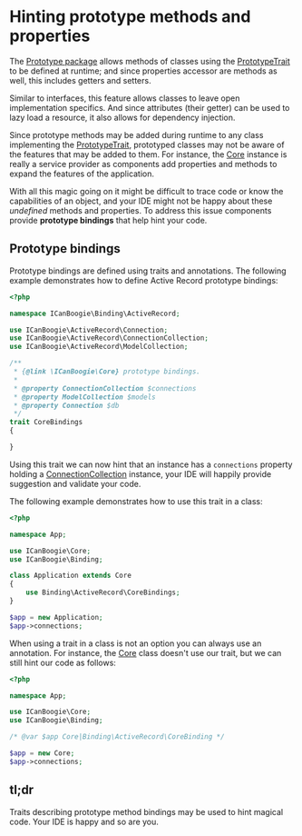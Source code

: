 # Hinting prototype methods and properties

The [Prototype package][] allows methods of classes using the [PrototypeTrait][] to be defined at
runtime; and since properties accessor are methods as well, this includes getters and setters.

Similar to interfaces, this feature allows classes to leave open implementation specifics. And since
attributes (their getter) can be used to lazy load a resource, it also allows for dependency
injection.

Since prototype methods may be added during runtime to any class implementing the
[PrototypeTrait][], prototyped classes may not be aware of the features that may be added to them.
For instance, the [Core][] instance is really a service provider as components add properties and
methods to expand the features of the application.

With all this magic going on it might be difficult to trace code or know the capabilities of an
object, and your IDE might not be happy about these _undefined_ methods and properties. To address
this issue components provide __prototype bindings__ that help hint your code.





## Prototype bindings

Prototype bindings are defined using traits and annotations. The following example demonstrates how
to define Active Record prototype bindings:

```php
<?php

namespace ICanBoogie\Binding\ActiveRecord;

use ICanBoogie\ActiveRecord\Connection;
use ICanBoogie\ActiveRecord\ConnectionCollection;
use ICanBoogie\ActiveRecord\ModelCollection;

/**
 * {@link \ICanBoogie\Core} prototype bindings.
 *
 * @property ConnectionCollection $connections
 * @property ModelCollection $models
 * @property Connection $db
 */
trait CoreBindings
{

}
```

Using this trait we can now hint that an instance has a `connections` property holding a
[ConnectionCollection][] instance, your IDE will happily provide suggestion and validate your code.

The following example demonstrates how to use this trait in a class:

```php
<?php

namespace App;

use ICanBoogie\Core;
use ICanBoogie\Binding;

class Application extends Core
{
	use Binding\ActiveRecord\CoreBindings;
}

$app = new Application;
$app->connections;
```

When using a trait in a class is not an option you can always use an annotation. For instance, the
[Core][] class doesn't use our trait, but we can still hint our code as follows:

```php
<?php

namespace App;

use ICanBoogie\Core;
use ICanBoogie\Binding;

/* @var $app Core|Binding\ActiveRecord\CoreBinding */

$app = new Core;
$app->connections;
```





## tl;dr

Traits describing prototype method bindings may be used to hint magical code. Your IDE is happy and
so are you.





[Core]:                 http://api.icanboogie.org/icanboogie/latest/class-ICanBoogie.Core.html
[ConnectionCollection]: http://api.icanboogie.org/activerecord/latest/class-ICanBoogie.ActiveRecord.ConnectionCollection.html
[ICanBoogie]:        https://github.com/ICanBoogie/ICanBoogie
[Prototype package]: https://github.com/ICanBoogie/Prototype
[PrototypeTrait]:    http://api.icanboogie.org/prototype/latest/class-ICanBoogie.PrototypeTrait.html
